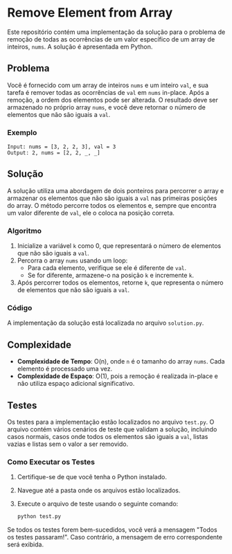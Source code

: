 # Remove Element from Array

Este repositório contém uma implementação da solução para o problema de remoção de todas as ocorrências de um valor específico de um array de inteiros, `nums`. A solução é apresentada em Python.

## Problema

Você é fornecido com um array de inteiros `nums` e um inteiro `val`, e sua tarefa é remover todas as ocorrências de `val` em `nums` in-place. Após a remoção, a ordem dos elementos pode ser alterada. O resultado deve ser armazenado no próprio array `nums`, e você deve retornar o número de elementos que não são iguais a `val`.

### Exemplo

```plaintext
Input: nums = [3, 2, 2, 3], val = 3
Output: 2, nums = [2, 2, _, _]
```

## Solução

A solução utiliza uma abordagem de dois ponteiros para percorrer o array e armazenar os elementos que não são iguais a `val` nas primeiras posições do array. O método percorre todos os elementos e, sempre que encontra um valor diferente de `val`, ele o coloca na posição correta.

### Algoritmo

1. Inicialize a variável `k` como 0, que representará o número de elementos que não são iguais a `val`.
2. Percorra o array `nums` usando um loop:
   - Para cada elemento, verifique se ele é diferente de `val`.
   - Se for diferente, armazene-o na posição `k` e incremente `k`.
3. Após percorrer todos os elementos, retorne `k`, que representa o número de elementos que não são iguais a `val`.

### Código

A implementação da solução está localizada no arquivo `solution.py`.

## Complexidade

- **Complexidade de Tempo**: O(n), onde `n` é o tamanho do array `nums`. Cada elemento é processado uma vez.
- **Complexidade de Espaço**: O(1), pois a remoção é realizada in-place e não utiliza espaço adicional significativo.

## Testes

Os testes para a implementação estão localizados no arquivo `test.py`. O arquivo contém vários cenários de teste que validam a solução, incluindo casos normais, casos onde todos os elementos são iguais a `val`, listas vazias e listas sem o valor a ser removido.

### Como Executar os Testes

1. Certifique-se de que você tenha o Python instalado.
2. Navegue até a pasta onde os arquivos estão localizados.
3. Execute o arquivo de teste usando o seguinte comando:

   ```bash
   python test.py
   ```

Se todos os testes forem bem-sucedidos, você verá a mensagem "Todos os testes passaram!". Caso contrário, a mensagem de erro correspondente será exibida.